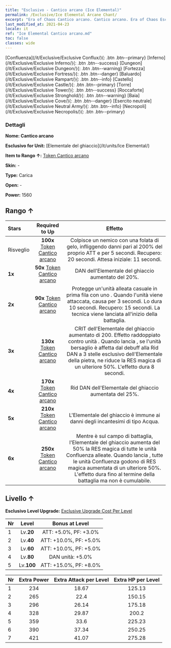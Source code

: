 ```yaml
---
title: "Esclusivo - Cantico arcano (Ice Elemental)"
permalink: /Exclusive/Ice Elemental Arcane Chant/
excerpt: "Era of Chaos Cantico arcano. Cantico arcano. Era of Chaos Esclusivo Cantico arcano. Elementale del ghiaccio Esclusivo."
last_modified_at: 2021-04-23
locale: it
ref: "Ice Elemental Cantico arcano.md"
toc: false
classes: wide
---
```

 [Confluenza](/it/Exclusive/Exclusive Conflux/){: .btn .btn--primary} [Inferno](/it/Exclusive/Exclusive Inferno/){: .btn .btn--success} [Dungeon](/it/Exclusive/Exclusive Dungeon/){: .btn .btn--warning} [Fortezza](/it/Exclusive/Exclusive Fortress/){: .btn .btn--danger} [Baluardo](/it/Exclusive/Exclusive Rampart/){: .btn .btn--info} [Castello](/it/Exclusive/Exclusive Castle/){: .btn .btn--primary} [Torre](/it/Exclusive/Exclusive Tower/){: .btn .btn--success} [Roccaforte](/it/Exclusive/Exclusive Stronghold/){: .btn .btn--warning} [Baia](/it/Exclusive/Exclusive Cove/){: .btn .btn--danger} [Esercito neutrale](/it/Exclusive/Exclusive Neutral Army/){: .btn .btn--info} [Necropoli](/it/Exclusive/Exclusive Necropolis/){: .btn .btn--primary} 

### Dettagli
 **Nome: Cantico arcano** 

 **Esclusivo for Unit:** [Elementale del ghiaccio](/it/units/Ice Elemental/) 

 **Item to Rango ↑:** [Token Cantico arcano](/ItemsIT/con_915/)

 **Skin:** -

 **Type:** Carica

 **Open:** -

 **Power:** 1560

## Rango ↑

  |     Stars    |  Required to Up | Effetto |
  |:-------------|:---------------:|:---------------:|
  |  Risveglio  | **100x** [Token Cantico arcano](/ItemsIT/con_915/) | <Scissione gelante> Colpisce un nemico con una folata di gelo, infliggendo danni pari al 200% del proprio ATT e <congelandolo> per 5 secondi. Recupero: 20 secondi. Attesa iniziale: 11 secondi. |
  | **1x** <i class="fas fa-star"/> | **50x** [Token Cantico arcano](/ItemsIT/con_915/) | DAN dell'Elementale del ghiaccio aumentato del 20%. |
  | **2x** <i class="fas fa-star"/> | **90x** [Token Cantico arcano](/ItemsIT/con_915/) | <Scudo di Ghiaccio> Protegge un'unità alleata casuale in prima fila con uno <scudo>. Quando l'unità viene attaccata, causa <Rallentamento> per 3 secondi. Lo <Scudo di Ghiaccio> dura 10 secondi. Recupero: 15 secondi. La tecnica viene lanciata all'inizio della battaglia. |
  | **3x** <i class="fas fa-star"/> | **130x** [Token Cantico arcano](/ItemsIT/con_915/) | CRIT dell'Elementale del ghiaccio aumentato di 200. Effetto raddoppiato contro unità <congelate>. Quando lancia <Scissione gelante>, se l'unità bersaglio è affetta dal debuff alla Rid DAN a 3 stelle esclusivo dell'Elementale della pietra, ne riduce la RES magica di un ulteriore 50%. L'effetto dura 8 secondi. |
  | **4x** <i class="fas fa-star"/> | **170x** [Token Cantico arcano](/ItemsIT/con_915/) | Rid DAN dell'Elementale del ghiaccio aumentata del 25%. |
  | **5x** <i class="fas fa-star"/> | **210x** [Token Cantico arcano](/ItemsIT/con_915/) | L'Elementale del ghiaccio è immune ai danni degli incantesimi di tipo Acqua. |
  | **6x** <i class="fas fa-star"/> | **250x** [Token Cantico arcano](/ItemsIT/con_915/) | <Riverbero elementale> Mentre è sul campo di battaglia, l'Elementale del ghiaccio aumenta del 50% la RES magica di tutte le unità Confluenza alleate. Quando lancia <Scissione gelante>, tutte le unità Confluenza godono di RES magica aumentata di un ulteriore 50%. L'effetto dura fino al termine della battaglia ma non è cumulabile. |


## Livello ↑
 **Esclusivo Level Upgrade:** [Exclusive Upgrade Cost Per Level](/Exclusive/ExclusiveUpgradeCostPerLevel/)

  |  Nr  |   Level  | Bonus at Level |
  |:-----|:--------:|:--------------:|
  | 1 | Lv.**20** | ATT: +5.0%, PF: +3.0% |
  | 2 | Lv.**40** | ATT: +10.0%, PF: +5.0% |
  | 3 | Lv.**60** | ATT: +10.0%, PF: +5.0% |
  | 4 | Lv.**80** | DAN unità: +5.0% |
  | 5 | Lv.**100** | ATT: +15.0%, PF: +8.0% |


  |  Nr  |  Extra Power | Extra Attack per Level | Extra HP per Level |
  |:-----|:--------:|:--------:|:--------:|
  | 1 | 234 | 18.67 | 125.13 |
  | 2 | 265 | 22.4 | 150.15 |
  | 3 | 296 | 26.14 | 175.18 |
  | 4 | 328 | 29.87 | 200.2 |
  | 5 | 359 | 33.6 | 225.23 |
  | 6 | 390 | 37.34 | 250.25 |
  | 7 | 421 | 41.07 | 275.28 |


